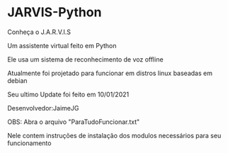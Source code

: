 # JARVIS-Python

Conheça o J.A.R.V.I.S

Um assistente virtual feito em Python

Ele usa um sistema de reconhecimento de voz offline

Atualmente foi projetado para funcionar em distros linux baseadas em debian

Seu ultimo Update foi feito em 10/01/2021

Desenvolvedor:JaimeJG

OBS: Abra o arquivo "ParaTudoFuncionar.txt" 

Nele contem instruções de instalação dos modulos necessários para seu funcionamento
